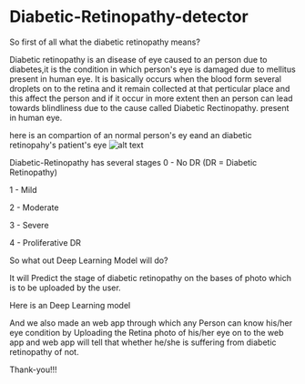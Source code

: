 # Diabetic-Retinopathy-detector
So first of all what the diabetic retinopathy means?

Diabetic retinopathy is an disease of eye caused to an person due to diabetes,it is the condition in which person's eye is damaged due to mellitus present in human eye. It is basically occurs when the blood form several droplets on to the retina and it remain collected at that perticular place and this affect the person and if it occur in more extent then an person can lead towards blindliness due to the cause called Diabetic Rectinopathy. present in human eye.

here is an compartion of an normal person's ey eand an diabetic retinopahy's patient's eye
![alt text](https://www.eye7.in/wp-content/uploads/illustration-showing-diabetic-retinopathy.jpg)


Diabetic-Retinopathy has several stages
0 - No DR (DR = Diabetic Retinopathy)

1 - Mild

2 - Moderate

3 - Severe

4 - Proliferative DR

So what out Deep Learning Model will do?

It will Predict the stage of diabetic retinopathy on the bases of photo which is to be uploaded by the user.

Here is an Deep Learning model 

And we also made an web app through which any Person can know his/her eye condition by Uploading the Retina photo of his/her eye on to the web app and web app will tell that whether he/she is suffering from diabetic retinopathy of not.

Thank-you!!!
